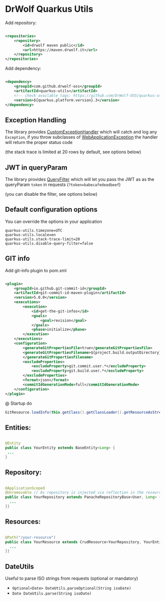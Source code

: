 # DrWolf Quarkus Utils

Add repository:

```xml

<repositories>
    <repository>
        <id>drwolf maven public</id>
        <url>https://maven.drwolf.it</url>
    </repository>
</repositories>
```

Add dependency:

```xml

<dependency>
    <groupId>com.github.drwolf-oss</groupId>
    <artifactId>quarkus-utils</artifactId>
    <!-- check available tags: https://github.com/DrWolf-OSS/quarkus-utils/tags -->
    <version>${quarkus.platform.version}.3</version>
</dependency>
```

## Exception Handling

The library provides
[CustomExceptionHandler](https://github.com/DrWolf-OSS/quarkus-utils/blob/main/src/main/java/it/drwolf/base/utils/CustomExceptionHandler.java)
which will catch and log any `Exception`, if you throw subclasses
of [WebApplicationException](https://docs.oracle.com/javaee/7/api/javax/ws/rs/package-tree.html) the handler will return
the proper status code

(the stack trace is limited at 20 rows by default, see options below)

## JWT in queryParam

The library
provides [QueryFilter](https://github.com/DrWolf-OSS/quarkus-utils/blob/main/src/main/java/it/drwolf/base/filters/QueryFilter.java)
which will let you pass the JWT as as the queryParam `token` in requests  (`?token=babecafedeadbeef`)

(you can disable the filter, see options below)

## Default configuration options

You can override the options in your application

```
quarkus-utils.timezone=UTC
quarkus-utils.locale=en
quarkus-utils.stack-trace-limit=20
quarkus-utils.disable-query-filter=false
```

## GIT info

Add git-info plugin to pom.xml

```xml

<plugin>
    <groupId>io.github.git-commit-id</groupId>
    <artifactId>git-commit-id-maven-plugin</artifactId>
    <version>5.0.0</version>
    <executions>
        <execution>
            <id>get-the-git-infos</id>
            <goals>
                <goal>revision</goal>
            </goals>
            <phase>initialize</phase>
        </execution>
    </executions>
    <configuration>
        <generateGitPropertiesFile>true</generateGitPropertiesFile>
        <generateGitPropertiesFilename>${project.build.outputDirectory}/git.json
        </generateGitPropertiesFilename>
        <excludeProperties>
            <excludeProperty>git.commit.user.*</excludeProperty>
            <excludeProperty>git.build.user.*</excludeProperty>
        </excludeProperties>
        <format>json</format>
        <commitIdGenerationMode>full</commitIdGenerationMode>
    </configuration>
</plugin>
```

@ Startup do

```java
GitResource.loadInfo(this.getClass().getClassLoader().getResourceAsStream("git.json"));
```

## Entities:

```java

@Entity
public class YourEntity extends BaseEntity<Long> {
 ...
}
```

## Repository:

```java

@ApplicationScoped
@Unremovable // As repository is injected via reflection in the resource this annotation is needed
public class YourRepository extends PanacheRepositoryBase<User, Long> {
  ...
}}

```

## Resources:

```java

@Path("/your-resource")
public class YourResource extends CrudResource<YourRepository, YourEntity, Long> {
  ...
}}
```

## DateUtils

Useful to parse ISO strings from requests (optional or mandatory)

- `Optional<Date> DateUtils.parseOptional(String isoDate)`
- `Date DateUtils.parse(String isoDate)`
